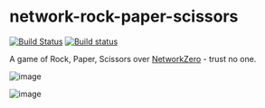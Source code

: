 # network-rock-paper-scissors

[![Build Status](https://travis-ci.org/tomviner/network-rock-paper-scissors.svg?branch=master)](https://travis-ci.org/tomviner/network-rock-paper-scissors) [![Build status](https://ci.appveyor.com/api/projects/status/y6whao52hfxwpuku?svg=true)](https://ci.appveyor.com/project/tomviner/network-rock-paper-scissors)


A game of Rock, Paper, Scissors over [NetworkZero](https://github.com/tjguk/networkzero) - trust no one.

![image](https://cloud.githubusercontent.com/assets/167319/14584117/9f7a827a-042f-11e6-9e9c-57e041ffd291.png)

![image](https://cloud.githubusercontent.com/assets/167319/14584154/b553ea22-0430-11e6-87c6-2947b8bc7bdd.png)
